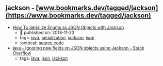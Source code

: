 jackson - [www.bookmarks.dev/tagged/jackson](https://www.bookmarks.dev/tagged/jackson)
---
* [How To Serialize Enums as JSON Objects with Jackson](https://www.baeldung.com/jackson-serialize-enums)
    * :calendar: published on: 2018-11-23
    * tags: [java](../tagged/java.md), [serialization](../tagged/serialization.md), [jackson](../tagged/jackson.md), [json](../tagged/json.md)
    * :octocat: [source code](https://github.com/eugenp/tutorials/tree/master/jackson#readme)
* [java - Ignoring new fields on JSON objects using Jackson - Stack Overflow](https://stackoverflow.com/questions/5455014/ignoring-new-fields-on-json-objects-using-jackson)
    * tags: [java](../tagged/java.md), [json](../tagged/json.md), [jackson](../tagged/jackson.md)
